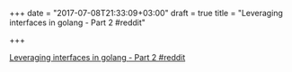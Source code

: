 +++
date = "2017-07-08T21:33:09+03:00"
draft = true
title = "Leveraging interfaces in golang - Part 2  #reddit"

+++

<p><a href="https://t.co/efs5cy7kuA">Leveraging interfaces in golang - Part 2  #reddit</a></p>